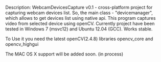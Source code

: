 Description:
WebcamDevicesCapture v0.1 - cross-platform project for capturing webcam devices list.
So, the main class - "devicemanager", which allows to get devices list using native api.
This program captures video from selected device using openCV.
Currently project have been tested in Windows 7 (msvc12) and Ubuntu 12.04 (GCC).
Works stable.

To Use it you need the latest openCV(2.4.8) libraries opencv_core and opencv_highgui

The MAC OS X support will be added soon. (in process) 